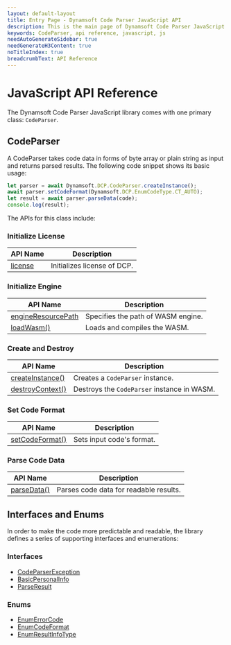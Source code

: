 ```yaml
---
layout: default-layout
title: Entry Page - Dynamsoft Code Parser JavaScript API
description: This is the main page of Dynamsoft Code Parser JavaScript SDK API Reference.
keywords: CodeParser, api reference, javascript, js
needAutoGenerateSidebar: true
needGenerateH3Content: true
noTitleIndex: true
breadcrumbText: API Reference
---
```


# JavaScript API Reference

The Dynamsoft Code Parser JavaScript library comes with one primary class: `CodeParser`.

## CodeParser

A CodeParser takes code data in forms of byte array or plain string as input and returns parsed results. The following code snippet shows its basic usage:

```js
let parser = await Dynamsoft.DCP.CodeParser.createInstance();
await parser.setCodeFormat(Dynamsoft.DCP.EnumCodeType.CT_AUTO);
let result = await parser.parseData(code);
console.log(result);
```

The APIs for this class include:

### Initialize License

| API Name | Description |
|---|---|
| [license](LicenseControl.md#license) | Initializes license of DCP. |

### Initialize Engine

| API Name | Description |
|---|---|
| [engineResourcePath](InitializationControl.md#engineresourcepath) | Specifies the path of WASM engine. |
| [loadWasm()](InitializationControl.md#loadwasm) | Loads and compiles the WASM. |

### Create and Destroy

| API Name | Description |
|---|---|
| [createInstance()](CodeParser.md#createinstance) | Creates a `CodeParser` instance. |
| [destroyContext()](CodeParser.md#destroycontext) | Destroys the `CodeParser` instance in WASM. |

### Set Code Format

| API Name | Description |
|---|---|
| [setCodeFormat()](CodeParser.md#setcodeformat) | Sets input code's format. |

### Parse Code Data

| API Name | Description |
|---|---|
| [parseData()](CodeParser.md#parsedata) | Parses code data for readable results. |

<!--

### Set Encryption Key

| API Name | Description |
|---|---|
| [setCryptoPublicKey()](CodeParser.md#setcryptopublickey) | Set a public key if code parsing needs. |
| [setCertificate()](CodeParser.md#setcertificate) | Set a certificate if code parsing needs. |

-->

## Interfaces and Enums

In order to make the code more predictable and readable, the library defines a series of supporting interfaces and enumerations:

### Interfaces

* [CodeParserException](../api-reference/interface/CodeParserEception.md)
* [BasicPersonalInfo](../api-reference/interface/BasicPersonalInfo.md)
* [ParseResult](../api-reference/interface/ParseResult-v1.1.0.md)

### Enums

* [EnumErrorCode](../api-reference/enum/EnumErrorCode.md)
* [EnumCodeFormat](../api-reference/enum/EnumCodeFormat-v1.1.0.md)
* [EnumResultInfoType](../api-reference/enum/EnumResultInfoType-v1.1.0.md)
